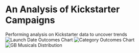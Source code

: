 # An Analysis of Kickstarter Campaigns
Performing analysis on Kickstarter data to uncover trends
![Launch Date Outcomes Chart](https://user-images.githubusercontent.com/76575162/115302251-dab4a380-a127-11eb-85c5-210387508a55.png)
![Category Outcomes Chart](https://user-images.githubusercontent.com/76575162/115302254-dab4a380-a127-11eb-9811-5d960e686920.png)
![GB Musicals Distribution](https://user-images.githubusercontent.com/76575162/115302258-db4d3a00-a127-11eb-8f16-229e3e519ba6.png)
